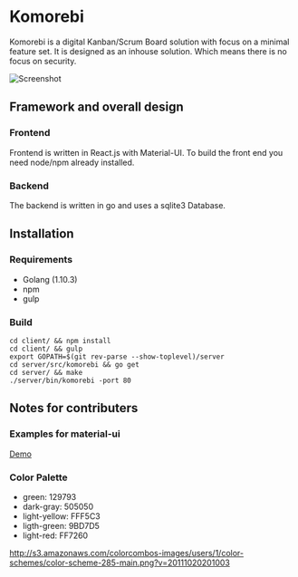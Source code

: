 # Komorebi

Komorebi is a digital Kanban/Scrum Board solution with focus on a minimal
feature set. It is designed as an inhouse solution. Which means there is no
focus on security.

![Screenshot](https://raw.github.com/mafigit/komorebi/master/screenshot.png)

## Framework and overall design

### Frontend
Frontend is written in React.js with Material-UI.
To build the front end you need node/npm already installed.

### Backend
The backend is written in go and uses a sqlite3 Database.


## Installation

### Requirements
- Golang (1.10.3)
- npm
- gulp

### Build
```
cd client/ && npm install
cd client/ && gulp
export GOPATH=$(git rev-parse --show-toplevel)/server
cd server/src/komorebi && go get
cd server/ && make
./server/bin/komorebi -port 80
```


## Notes for contributers

### Examples for material-ui
[Demo](http://www.material-ui.com/#/components/app-bar)

### Color Palette
   * green: 129793
   * dark-gray: 505050
   * light-yellow: FFF5C3
   * ligth-green: 9BD7D5
   * light-red: FF7260

http://s3.amazonaws.com/colorcombos-images/users/1/color-schemes/color-scheme-285-main.png?v=20111020201003
